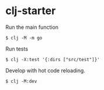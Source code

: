 # clj-starter

Run the main function

    $ clj -M -m go

Run tests

    $ clj -X:test '{:dirs ["src/test"]}'

Develop with hot code reloading.

    $ clj -M:dev